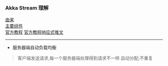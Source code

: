 ### Akka Stream 理解
[由来](https://www.oschina.net/translate/a-gentle-introduction-to-akka-streams)  
[主要组件](https://juejin.im/post/5ae05683518825673f0b4bb4)  
[官方教程](https://www.blog-china.cn/blog/liuguobing/home/91/1492250104349)
[官方教程响应式推文](https://www.cnblogs.com/devos/p/4456582.html)  

---
- 服务器端自动负载均衡
> 客户端发送请求,每一个服务器端处理得到请求不一样.自动分配;不重复